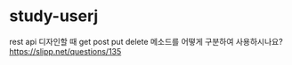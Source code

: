 # study-userj
rest api 디자인할 때 get post put delete 메소드를 어떻게 구분하여 사용하시나요?
https://slipp.net/questions/135
